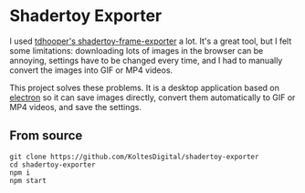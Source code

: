 # Shadertoy Exporter

I used [tdhooper's shadertoy-frame-exporter](https://github.com/tdhooper/shadertoy-frame-exporter) a lot. It's a great tool, but I felt some limitations: downloading lots of images in the browser can be annoying, settings have to be changed every time, and I had to manually convert the images into GIF or MP4 videos.

This project solves these problems. It is a desktop application based on [electron](https://electron.atom.io/) so it can save images directly, convert them automatically to GIF or MP4 videos, and save the settings.

## From source

	git clone https://github.com/KoltesDigital/shadertoy-exporter
	cd shadertoy-exporter
	npm i
	npm start
